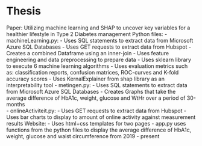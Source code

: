 # Thesis
Paper: Utilizing machine learning and SHAP to uncover key variables for a healthier lifestyle in Type 2 Diabetes management
Python files: 
    - machineLearning.py:
        - Uses SQL statements to extract data from Microsoft Azure SQL Databases
        - Uses GET requests to extract data from Hubspot
        - Creates a combined Dataframe using an inner-join
        - Uses feature engineering and data preprocessing to prepare data 
        - Uses sklearn library to execute 6 machine learning algorithms
        - Uses evaluation metrics such as: classification reports, confusion matrices, ROC-curves and K-fold accuracy scores
        - Uses KernalExplainer from shap library as an interpretability tool
    - metingen.py:
        - Uses SQL statements to extract data from Microsoft Azure SQL Databases
        - Creates Graphs that take the average difference of HbA1c, weight, glucose and WtHr over a period of 30-months    
    - onlineActiviteit.py: 
        - Uses GET requests to extract data from Hubspot
        - Uses bar charts to display to amount of online activity against measurement results
Website:
    - Uses html+css templates for two pages
    - app.py uses functions from the python files to display the average difference of HbA1c, weight, glucose and waist circumference from 2019 - present
